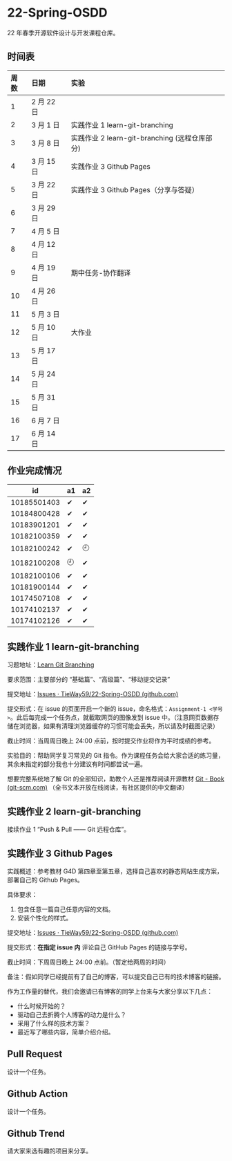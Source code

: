 # 22-Spring-OSDD

22 年春季开源软件设计与开发课程仓库。

## 时间表

| 周数 | 日期       | 实验                                          |
| :--- | :--------- | :-------------------------------------------- |
| 1    | 2 月 22 日 |                                               |
| 2    | 3 月 1 日  | 实践作业 1 learn-git-branching                |
| 3    | 3 月 8 日  | 实践作业 2 learn-git-branching (远程仓库部分) |
| 4    | 3 月 15 日 | 实践作业 3 Github Pages                       |
| 5    | 3 月 22 日 | 实践作业 3 Github Pages（分享与答疑）         |
| 6    | 3 月 29 日 |                                               |
| 7    | 4 月 5 日  |                                               |
| 8    | 4 月 12 日 |                                               |
| 9    | 4 月 19 日 | 期中任务-协作翻译                             |
| 10   | 4 月 26 日 |                                               |
| 11   | 5 月 3 日  |                                               |
| 12   | 5 月 10 日 | 大作业                                        |
| 13   | 5 月 17 日 |                                               |
| 14   | 5 月 24 日 |                                               |
| 15   | 5 月 31 日 |                                               |
| 16   | 6 月 7 日  |                                               |
| 17   | 6 月 14 日 |                                               |

## 作业完成情况

| id          | a1  | a2  |
| ----------- | --- | --- |
| 10185501403 | ✔   | ✔   |
| 10184800428 | ✔   | ✔   |
| 10183901201 | ✔   | ✔   |
| 10182100359 | ✔   | ✔   |
| 10182100242 | ✔   | 🕘  |
| 10182100208 | 🕘  | ✔   |
| 10182100106 | ✔   | ✔   |
| 10181900144 | ✔   | ✔   |
| 10174507108 | ✔   | ✔   |
| 10174102137 | ✔   | ✔   |
| 10174102126 | ✔   | ✔   |

## 实践作业 1 learn-git-branching

习题地址：[Learn Git Branching](https://learngitbranching.js.org/?locale=zh_CN)

要求范围：主要部分的 “基础篇”、“高级篇”、“移动提交记录”

提交地址：[Issues · TieWay59/22-Spring-OSDD (github.com)](https://github.com/TieWay59/22-Spring-OSDD/issues)

提交形式：在 issue 的页面开启一个新的 issue，命名格式：`Assignment-1 <学号>`。此后每完成一个任务点，就截取网页的图像发到 issue 中。（注意网页数据存储在浏览器，如果有清理浏览器缓存的习惯可能会丢失，所以请及时截图记录）

截止时间：当周周日晚上 24:00 点前，按时提交作业将作为平时成绩的参考。

实验目的：帮助同学复习常见的 Git 指令。作为课程任务会给大家合适的练习量，其余未指定的部分我也十分建议有时间都尝试一遍。

想要完整系统地了解 Git 的全部知识，助教个人还是推荐阅读开源教材 [Git - Book (git-scm.com)](https://git-scm.com/book/en/v2) （全书文本开放在线阅读，有社区提供的中文翻译）

## 实践作业 2 learn-git-branching

接续作业 1 “Push & Pull —— Git 远程仓库”。

## 实践作业 3 Github Pages

实践概述：参考教材 G4D 第四章至第五章，选择自己喜欢的静态网站生成方案，部署自己的 Github Pages。

具体要求：

1. 包含任意一篇自己任意内容的文档。
2. 安装个性化的样式。

提交地址：[Issues · TieWay59/22-Spring-OSDD (github.com)](https://github.com/TieWay59/22-Spring-OSDD/issues)

提交形式：**在指定 issue 内** 评论自己 GitHub Pages 的链接与学号。

截止时间：下周周日晚上 24:00 点前。（暂定给两周的时间）

备注：假如同学已经提前有了自己的博客，可以提交自己已有的技术博客的链接。

作为工作量的替代，我们会邀请已有博客的同学上台来与大家分享以下几点：

- 什么时候开始的？
- 驱动自己去折腾个人博客的动力是什么？
- 采用了什么样的技术方案？
- 最近写了哪些内容，简单介绍介绍。

## Pull Request

设计一个任务。

## Github Action

设计一个任务。

## Github Trend

请大家来选有趣的项目来分享。
